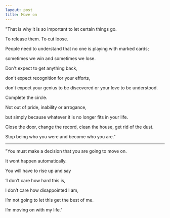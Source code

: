 ```yaml
---
layout: post
title: Move on 
---
```




"That is why it is so important to let certain things go. 

To release them. To cut loose. 

People need to understand that no one is playing with marked cards; 

sometimes we win and sometimes we lose. 

Don't expect to get anything back, 

don't expect recognition for your efforts, 

don't expect your genius to be discovered or your love to be understood. 

Complete the circle. 

Not out of pride, inability or arrogance, 

but simply because whatever it is no longer fits in your life. 

Close the door, change the record, clean the house, get rid of the dust. 

Stop being who you were and become who you are."

---

"You must make a decision that you are going to move on. 

It wont happen automatically. 

You will have to rise up and say 

‘I don’t care how hard this is, 

I don’t care how disappointed I am, 

I’m not going to let this get the best of me. 

I’m moving on with my life."


